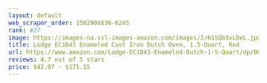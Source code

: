 ```yaml
---
layout: default 
﻿web_scraper_order: 1582906636-6245
rank: #27
image: https://images-na.ssl-images-amazon.com/images/I/61SQb3xLDeL.jpg
title: Lodge EC1D43 Enameled Cast Iron Dutch Oven, 1.5-Quart, Red
url: https://www.amazon.com/Lodge-EC1D43-Enameled-Dutch-1-5-Quart/dp/B00TWXR4SW/ref=zg_mw_home-garden_27?_encoding=UTF8&psc=1&refRID=ST1XDMS4R2TXQERQ5ZH2
reviews: 4.7 out of 5 stars
price: $42.07 - $171.15
---
```

